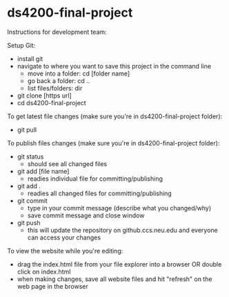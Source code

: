 # ds4200-final-project

Instructions for development team:

Setup Git:
- install git
- navigate to where you want to save this project in the command line
  - move into a folder: cd [folder name]
  - go back a folder: cd ..
  - list files/folders: dir
- git clone [https url]
- cd ds4200-final-project

To get latest file changes (make sure you're in ds4200-final-project folder): 
- git pull

To publish files changes (make sure you're in ds4200-final-project folder):
- git status
  - should see all changed files
- git add [file name]
  - readies individual file for committing/publishing
- git add .
  - readies all changed files for committing/publishing
- git commit
  - type in your commit message (describe what you changed/why)
  - save commit message and close window
- git push
  - this will update the repository on github.ccs.neu.edu and everyone can access your changes

To view the website while you're editing:
- drag the index.html file from your file explorer into a browser OR double click on index.html
- when making changes, save all website files and hit "refresh" on the web page in the browser
